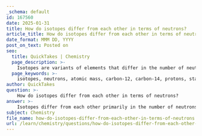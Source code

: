 ```yaml
---
_schema: default
id: 167560
date: 2025-01-31
title: How do isotopes differ from each other in terms of neutrons?
article_title: How do isotopes differ from each other in terms of neutrons?
date_format: MMM DD, YYYY
post_on_text: Posted on
seo:
  title: QuickTakes | Chemistry
  page_description: >-
    Isotopes are variants of elements that differ in the number of neutrons, affecting their atomic mass and stability, with applications in fields like archaeology and medicine.
  page_keywords: >-
    isotopes, neutrons, atomic mass, carbon-12, carbon-14, protons, stable isotopes, radioactive isotopes, carbon dating, medical imaging
author: QuickTakes
question: >-
    How do isotopes differ from each other in terms of neutrons?
answer: >-
    Isotopes differ from each other primarily in the number of neutrons they contain. While isotopes of a given element have the same number of protons, which defines the element itself, they vary in their neutron count. This difference in neutrons leads to variations in atomic mass.\n\nFor example, consider the element carbon. The most common isotope of carbon is carbon-12, which has 6 protons and 6 neutrons. Another isotope, carbon-14, has the same number of protons (6) but has 8 neutrons. This difference in neutron number results in carbon-14 being heavier than carbon-12.\n\nThe presence of different isotopes can have significant implications. Some isotopes are stable, while others are radioactive. Radioactive isotopes, such as carbon-14, can be used in various applications, including carbon dating in archaeology and as tracers in medical imaging.\n\nIn summary, isotopes are variants of the same element that differ in the number of neutrons, leading to differences in atomic mass and stability.
subject: Chemistry
file_name: how-do-isotopes-differ-from-each-other-in-terms-of-neutrons.md
url: /learn/chemistry/questions/how-do-isotopes-differ-from-each-other-in-terms-of-neutrons
---
```


&nbsp;